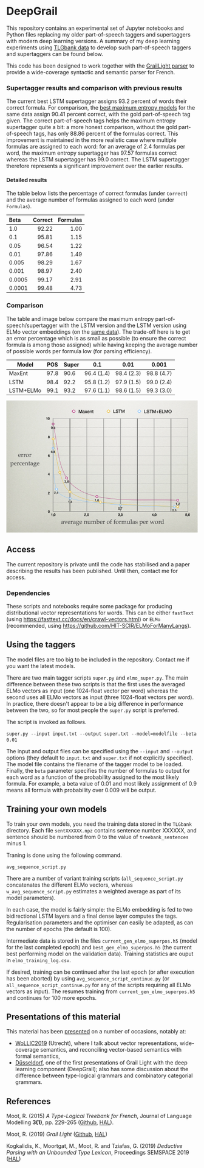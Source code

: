 # DeepGrail

This repository contains an experimental set of Jupyter notebooks and Python files replacing my older part-of-speech taggers and supertaggers with modern deep learning versions. A summary of my deep learning experiments using [TLGbank data](https://richardmoot.github.io/TLGbank/) to develop such part-of-speech taggers and supertaggers can be found below.

This code has been designed to work together with the [GrailLight parser](https://github.com/RichardMoot/GrailLight) to provide a wide-coverage syntactic and semantic parser for French. 

### Supertagger results and comparison with previous results

The current best LSTM supertagger assigns 93.2 percent of words their correct formula. For comparison, the [best maximum entropy models](https://github.com/RichardMoot/models) for the same data assign 90.41 percent correct, with the gold part-of-speech tag given. The correct part-of-speech tags helps the maximum entropy supertagger quite a bit: a more honest comparison, without the gold part-of-speech tags, has only 88.86 percent of the formulas correct. This improvement is maintained in the more realistic case where multiple formulas are assigned to each word: for an average of 2.4 formulas per word, the maximum entropy supertagger has 97.57 formulas correct whereas the LSTM supertagger has 99.0 correct. The LSTM supertagger therefore represents a significant improvement over the earlier results.

#### Detailed results

The table below lists the percentage of correct formulas (under `Correct`) and the average number of formulas assigned to each word (under `Formulas`).

| Beta | Correct | Formulas|
|:-----|--------:|--------:|
1.0   | 92.22 | 1.00 |
0.1   | 95.81 | 1.15 |
0.05  | 96.54 | 1.22 |
0.01  | 97.86 | 1.49 |
0.005 | 98.29 | 1.67 |
0.001 | 98.97 | 2.40 |
0.0005 | 99.17 | 2.91 |
0.0001 | 99.48 | 4.73 |

### Comparison

The table and image below compare the maximum entropy part-of-speech/supertagger  with the LSTM version and the LSTM version using ELMo vector embeddings (on the [same data](https://richardmoot.github.io/TLGbank/)). The trade-off here is to get an error percentage which is as small as possible (to ensure the correct formula is among those assigned) while having keeping the average number of possible words per formula low (for parsing efficiency).

| Model | POS | Super | 0.1 | 0.01 | 0.001 |
|-------|-----|-------|-----|------|-------|
| MaxEnt | 97.8 | 90.6 | 96.4 (1.4) | 98.4 (2.3) | 98.8 (4.7) |
| LSTM | 98.4 | 92.2 | 95.8 (1.2) | 97.9 (1.5) | 99.0 (2.4) |
| LSTM+ELMo | 99.1 | 93.2 | 97.6 (1.1) | 98.6 (1.5) | 99.3 (3.0) |

![visual map of the average number of formulas/word versus the error percentage for the different models](https://github.com/RichardMoot/Slides/blob/master/eval_deep.png)

## Access

The current repository is private until the code has stabilised and a paper describing the results has been published. Until then, contact me for access. 

### Dependencies

These scripts and notebooks require some package for producing distributional vector representations for words. This can be either `fastText` (using https://fasttext.cc/docs/en/crawl-vectors.html) or `ELMo` (recommended, using https://github.com/HIT-SCIR/ELMoForManyLangs).

## Using the taggers

The model files are too big to be included in the repository. Contact me if you want the latest models.

There are two main tagger scripts `super.py` and `elmo_super.py`. The main difference between these two scripts is that the first uses the averaged ELMo vectors as input (one 1024-float vector per word) whereas the second uses all ELMo vectors as input (three 1024-float vectors per word). In practice, there doesn't appear to be a big difference in performance between the two, so for most people the `super.py` script is preferred. 

The script is invoked as follows.
```
super.py --input input.txt --output super.txt --model=modelfile --beta 0.01 
```
The input and output files can be specified using the `--input` and `--output` options (they default to `input.txt` and `super.txt` if not explicitly specified). The model file contains the filename of the tagger model to be loaded. Finally, the `beta` parameter specifies the number of formulas to output for each word as a function of the probability assigned to the most likely formula. For example, a beta value of 0.01 and most likely assignment of 0.9 means all formula with probability over 0.009 will be output. 


## Training your own models

To train your own models, you need the training data stored in the `TLGbank` directory. Each file `sentXXXXXX.npz` contains sentence number XXXXXX, and sentence should be numbered from 0 to the value of `treebank_sentences` minus 1.

Traning is done using the following command.
```
avg_sequence_script.py
```
There are a number of variant training scripts (`all_sequence_script.py` concatenates the different ELMo vectors, whereas `w_avg_sequence_script.py` estimates a weighted average as part of its model parameters).

In each case, the model is fairly simple: the ELMo embedding is fed to two bidirectional LSTM layers and a final dense layer computes the tags. Regularisation parameters and the optimiser can easily be adapted, as can the number of epochs (the default is 100).

Intermediate data is stored in the files `current_gen_elmo_superpos.h5` (model for the last completed epoch) and `best_gen_elmo_superpos.h5` (the current best performing model on the validation data). Training statistics are ouput in `elmo_training_log.csv`.

If desired, training can be continued after the last epoch (or after execution has been aborted) by using `avg_sequence_script_continue.py` (or `all_sequence_script_continue.py` for any of the scripts requiring all ELMo vectors as input). The resumes training from `current_gen_elmo_superpos.h5` and continues for 100 more epochs.

## Presentations of this material

This material has been [presented](https://richardmoot.github.io/Slides/) on a number of occasions, notably at:
* [WoLLIC2019](https://richardmoot.github.io/Slides/WoLLIC2019.pdf) (Utrecht), where I talk about vector representations, wide-coverage semantics, and reconciling vector-based semantics with formal semantics,
* [Düsseldorf](https://richardmoot.github.io/Slides/WCS_Dusseldorf.pdf), one of the first presentations of Grail Light with the deep learning component (DeepGrail); also has some discussion about the difference between type-logical grammars and combinatory categorial grammars.

## References

Moot, R. (2015) _A Type-Logical Treebank for French_, Journal of
Language Modelling **3(1)**, pp. 229-265 ([Github](https://richardmoot.github.io/TLGbank/), [HAL](https://hal.archives-ouvertes.fr/hal-02102867v1)).

Moot, R. (2019) _Grail Light_ ([Github](https://github.com/RichardMoot/GrailLight), [HAL](
https://hal.archives-ouvertes.fr/hal-02101396/))

Kogkalidis, K., Moortgat, M., Moot, R. and Tziafas, G. (2019) _Deductive Parsing with an Unbounded Type Lexicon_, Proceedings SEMSPACE 2019 ([HAL](https://hal-lirmm.ccsd.cnrs.fr/lirmm-02313572/))
